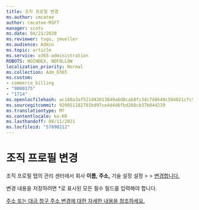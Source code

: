 ```yaml
---
title: 조직 프로필 변경
ms.author: cmcatee
author: cmcatee-MSFT
manager: scotv
ms.date: 04/21/2020
ms.reviewer: tugu, jmueller
ms.audience: Admin
ms.topic: article
ms.service: o365-administration
ROBOTS: NOINDEX, NOFOLLOW
localization_priority: Normal
ms.collection: Adm_O365
ms.custom:
- commerce_billing
- "9000175"
- "1714"
ms.openlocfilehash: ac180a3af521d42013849a6d8cab8fc3dc7d8640c584021cfc5618a688f73b59
ms.sourcegitcommit: 920051182781bd97ce4d4d6fbd268cb37b84d239
ms.translationtype: MT
ms.contentlocale: ko-KR
ms.lasthandoff: 08/11/2021
ms.locfileid: "57890212"
---
```

# <a name="change-organization-profile"></a>조직 프로필 변경

조직 프로필 탭의 관리 센터에서 회사 **이름, 주소,** 기술 설정 설정  >    >  [변경합니다.](https://admin.microsoft.com/AdminPortal/Home#/Settings/OrganizationProfile/:/Settings/L1/OrganizationInformation)

변경 내용을 저장하려면 *로 표시된 모든 필수 필드를 입력해야 합니다.

[주소 또는 대금 청구 주소 변경에 대한 자세한 내용을 참조하세요.](https://docs.microsoft.com/microsoft-365/admin/manage/change-address-contact-and-more)
